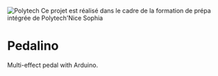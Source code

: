![Polytech](http://www.polytechnice.fr/jahia/jsp/jahia/templates/inc/img/polytech_nice-sophia.png) 
Ce projet est réalisé dans le cadre de la formation de prépa intégrée de Polytech'Nice Sophia
# Pedalino
Multi-effect pedal with Arduino. 
